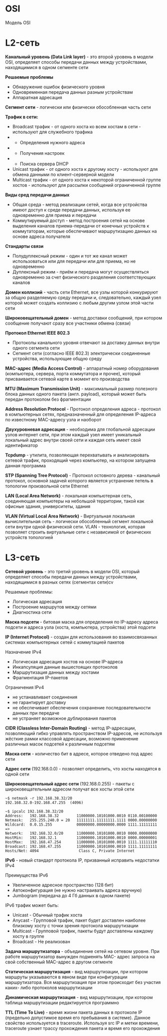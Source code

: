 # OSI
Модель OSI

# L2-сеть

**Канальный уровень (Data Link layer)** - это второй уровень в модели OSI, определяет способы передачи данных между устройствами, находящимися в одном сегменте сети

**Решаемые проблемы**
- Обнаружение ошибок физического уровня
- Одновременная передача данных разным устройствам
- Аппаратная адресация

**Сегмент сети** - логически или физически обособленная часть сети

**Трафик в сети:**
- Broadcast трафик - от одного хоста ко всем хостам в сети - используют для служебного трафика
- - Определения нужного адреса
- - Получения настроек
- - Поиска сервера DHCP
- Unicast трафик - от одного хоста к другому хосту - используют для обмена данными по клиент-серверной модели
- Multicast трафик - от одного хоста к некоторой ограниченной группе хостов - используют для рассылки сообщений ограниченной группе

**Виды сред передачи данных**
- Общая среда - метод реализации сетей, когда все устройства имеют доступ к среде передачи данных, используя ее одновременно для приема и передачи
- Коммутируемый доступ - метод построения сетей на основе выделения каналов приема-передачи от конечных устройств к коммутаторам, которые обеспечивают маршрутизацию данных на основе адреса получателя

**Стандарты связи**
- Полудуплексный режим - один и тот же канал может использоваться или для передачи или для приема, но не одновременно
- Дуплексный режим - приём и передача могут осуществляться одновременно за счет физического разделения соответствующих каналов

**Домен коллизий** - часть сети Ethernet, все узлы которой конкурируют за общую разделяемую среду передачи и, следовательно, каждый узел которой может создать коллизию с любым другим узлом этой части сети

**Широковещательный домен** - метод доставки сообщений, при котором сообщение получают сразу все участники обмена (связи)

**Протокол Ethernet IEEE 802.3**
- Протоколы канального уровня отвечают за доставку данных внутри одного сегмента сети
- Сегмент сети (согласно IEEE 802.3) электрически соединенные устройства, использующие общую среду

**MAC-адрес (Media Access Control)** - аппаратный номер оборудования (компьютера, сервера, порта коммутатора и прочее), который присваивается сетевой карте в момент его производства

**MTU (Maximum Transmission Unit)** - максимальный размер полезного блока данных одного пакета (англ. payload), который может быть передан протоколом без фрагментации

**Address Resolution Protocol** - Протокол определения адреса - протокол в компьютерных сетях, предназначенный для определения IP-адреса по известному MAC-адресу узла и наоборот

**Двухуровневая адресация** - необходима для глобальной адресации узлов интернет сети, при этом каждый узел имеет уникальный локальный адрес внутри своей сети и каждая сеть имеет свой идентификатор

**Tcpdump** - утилита, позволяющая перехватывать и анализировать сетевой трафик, проходящий через компьютер, на котором запущена данная программа

**STP (Spanning Tree Protocol)** - Протокол остовного дерева - канальный протокол, основной задачей которого является устранение петель в топологии произвольной сети Ethernet

**LAN (Local Area Network)** - локальная компьютерная сеть, соединяющая компьютеры на небольшой территории, такой как офисные здания, университеты, здания

**VLAN (Virtual Local Area Network)** - Виртуальная локальная вычислительная сеть - логически обособленный сегмент локальной сети внутри одной физической сети. VLAN - технология, которая позволяет строить виртуальные сети с независимой от физических устройств топологией

# L3-сеть

**Сетевой уровень** - это третий уровень в модели OSI, который определяет способы передачи данных между устройствами, находящимися в разных сетях (сегментах сети)cv

Решаемые проблемы:
- Логическая адресация
- Построение маршрутов между сетями
- Диагностика сети

**Маска подсети** - битовая маска для определения по IP-адресу адреса подсети и адреса узла (хоста, компьютера, устройства) этой подсети

**IP (Internet Protocol)** - создан для использования во взаимосвязанных системах компьютерных сетей с коммутацией пакетов

Назначение IPv4
- Логическая адресация хостов на основе IP-адреса
- Инкапсуляция данные вышестоящих протоколов
- Маршрутизация данных между хостами
- Фрагментация IP-пакетов

Ограничения IPv4
- не устанавливает соединения
- не гарантирует доставку
- не обеспечивает обеспечения сохранение последовательности данных при передаче
- не устраняет возможное дублирования пакетов

**CIDR (Classless Inter-Domain Routing)** - метод IP-адресации, позволяющий гибко управлять пространством IP-адресов, не используя жёсткие рамки классовой адресации, возможно применение различных масок подсетей к различным подсетям

**Маска сети** - количество бит в адресе, которое отведено под адрес сети

**Адрес сети** (192.168.0.0) - позволяет определить, что хосты находятся в одной сети

**Широковещательный адрес сети** (192.168.0.255) - пакеты с широковещательным адресом получат все хосты этой сети
```
~$ netmask -r 192.168.38.32/20
192.168.32.0-192.168.47.255  (4096)
```
```
~$ ipcalc 192.168.38.32/20
Address:   192.168.38.32        11000000.10101000.0010 0110.00100000
Netmask:   255.255.240.0 = 20   11111111.11111111.1111 0000.00000000
Wildcard:  0.0.15.255           00000000.00000000.0000 1111.11111111
=>
Network:   192.168.32.0/20      11000000.10101000.0010 0000.00000000
HostMin:   192.168.32.1         11000000.10101000.0010 0000.00000001
HostMax:   192.168.47.254       11000000.10101000.0010 1111.11111110
Broadcast: 192.168.47.255       11000000.10101000.0010 1111.11111111
Hosts/Net: 4094                  Class C, Private Internet
```
**IPv6** - новый стандарт протокола IP, призванный исправить недостатки IPv4

Преимущества IPv6
- Увеличенное адресное пространство (128 бит)
- Автоконфигурация (не нужно настраивать адреса вручную)
- Jumbogram (передача до 4 Гб данных в одном пакете)

IPv6 трафик может быть:
- Unicast - Обычный трафик хоста
- Anycast - Групповой трафик, пакет будет доставлен наиболее близкому хосту с точки зрения протокола маршрутизации
- Multicast - Групповой трафик, пакеты будут доставлены каждому хосту в группе
- Broadcast - Не реализован

**Задача маршрутизатора** - объединение сетей на сетевом уровне. При работе маршрутизатор вынужден подменять MAC- адрес запроса на свой собственный MAC-адрес в другом сегменте

**Статическая маршрутизация** - вид маршрутизации, при котором маршруты указываются в явном виде при конфигурации маршрутизатора. Вся маршрутизация при этом происходит без участия каких- либо протоколов маршрутизации

**Динамическая маршрутизация** -  вид маршрутизации, при котором таблица маршрутизации редактируется программно

**TTL (Time To Live)** - время жизни пакета данных в протоколе IP (предельно допустимое время его пребывания в системе). Данное свойство используется в traceroute. Используя src IP и метки времени, traceroute узнает трассу прохождения пакета и время его прохождения





